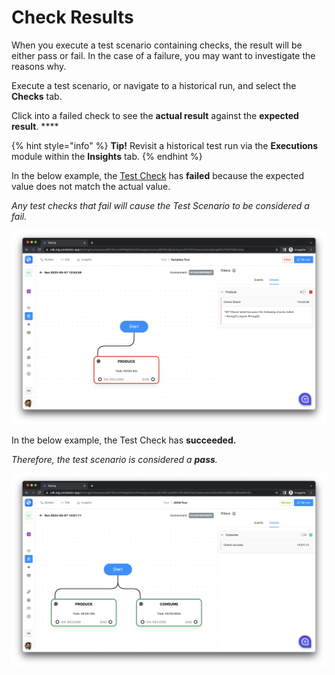 # Check Results

When you execute a test scenario containing checks, the result will be either pass or fail. In the case of a failure, you may want to investigate the reasons why.&#x20;

Execute a test scenario, or navigate to a historical run, and select the **Checks** tab.

Click into a failed check to see the **actual result** against the **expected result**. ****&#x20;

{% hint style="info" %}
**Tip!** Revisit a historical test run via the **Executions** module within the **Insights** tab.
{% endhint %}

In the below example, the [Test Check](./) has **failed** because the expected value does not match the actual value.&#x20;

_Any test checks that fail will cause the Test Scenario to be considered a fail._

![](<../../../.gitbook/assets/image (52).png>)

In the below example, the Test Check has **succeeded.**

_Therefore, the test scenario is considered a **pass**._

![](<../../../.gitbook/assets/image (15).png>)
